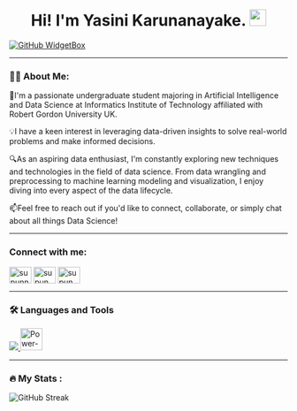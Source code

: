<h1 align="center">
  Hi! I'm Yasini Karunanayake.
  <img src="https://media.giphy.com/media/hvRJCLFzcasrR4ia7z/giphy.gif" width="30px"/>
</h1>

[![GitHub WidgetBox](https://github-widgetbox.vercel.app/api/profile?username=YasiniK&data=followers,repositories,stars,commits&theme=nautilus)](https://github.com/YasiniK)


---
### 👩‍💻 About Me:

👋I'm a passionate undergraduate student majoring in Artificial Intelligence and Data Science at Informatics Institute of Technology affiliated with Robert Gordon University UK. 

💡I have a keen interest in leveraging data-driven insights to solve real-world problems and make informed decisions.

🔍As an aspiring data enthusiast, I'm constantly exploring new techniques and technologies in the field of data science. From data wrangling and preprocessing to machine learning modeling and visualization, I enjoy diving into every aspect of the data lifecycle.

📫Feel free to reach out if you'd like to connect, collaborate, or simply chat about all things Data Science!

---
### Connect with me:

<p align="left">
<a href="https://linkedin.com/in/yasini-karunanayake" target="blank"><img align="center" src="https://raw.githubusercontent.com/rahuldkjain/github-profile-readme-generator/master/src/images/icons/Social/linked-in-alt.svg" alt="supunnanayakkara" height="30" width="40" /></a>
<a href="https://instagram.com/toweestom" target="blank"><img align="center" src="https://raw.githubusercontent.com/rahuldkjain/github-profile-readme-generator/master/src/images/icons/Social/instagram.svg" alt="supun___lk" height="30" width="40" /></a>
<a href="https://fb.com/YasiniKarunanayake" target="blank"><img align="center" src="https://raw.githubusercontent.com/rahuldkjain/github-profile-readme-generator/master/src/images/icons/Social/facebook.svg" alt="supun.nanayakkaraii" height="30" width="40" /></a>

</p>

---

### 🛠️ Languages and Tools

<p align="left">
  <a href="https://skillicons.dev">
    <img src="https://skillicons.dev/icons?i=py,java,r,html,css,js,mysql,postgresql,aws,github,figma,idea,pycharm,vscode,anaconda"/>
    <img src="https://github.com/microsoft/PowerBI-Icons/blob/main/SVG/Power-BI.svg" title="Power-BI" alt="Power-BI" width="40" height="40"/>
  </a>
</p>

---


### 🔥 My Stats :
![GitHub Streak](http://github-readme-streak-stats.herokuapp.com?user=YasiniK)
